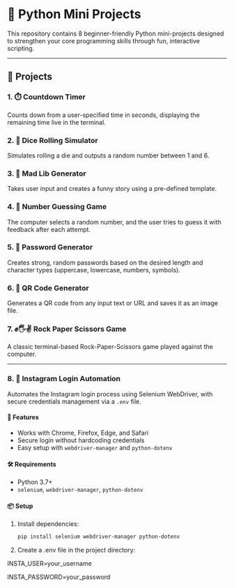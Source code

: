 # 🐍 Python Mini Projects

This repository contains 8 beginner-friendly Python mini-projects designed to strengthen your core programming skills through fun, interactive scripting.

---

## 📁 Projects

### 1. ⏱️ Countdown Timer
Counts down from a user-specified time in seconds, displaying the remaining time live in the terminal.

### 2. 🎲 Dice Rolling Simulator
Simulates rolling a die and outputs a random number between 1 and 6.

### 3. 📝 Mad Lib Generator
Takes user input and creates a funny story using a pre-defined template.

### 4. 🔢 Number Guessing Game
The computer selects a random number, and the user tries to guess it with feedback after each attempt.

### 5. 🔐 Password Generator
Creates strong, random passwords based on the desired length and character types (uppercase, lowercase, numbers, symbols).

### 6. 📱 QR Code Generator
Generates a QR code from any input text or URL and saves it as an image file.

### 7. ✊🖐✌️ Rock Paper Scissors Game
A classic terminal-based Rock-Paper-Scissors game played against the computer.

---

### 8. 📸 Instagram Login Automation

Automates the Instagram login process using Selenium WebDriver, with secure credentials management via a `.env` file.

#### 🔧 Features
- Works with Chrome, Firefox, Edge, and Safari
- Secure login without hardcoding credentials
- Easy setup with `webdriver-manager` and `python-dotenv`

#### 🛠 Requirements
- Python 3.7+
- `selenium`, `webdriver-manager`, `python-dotenv`

#### 📦 Setup

1. Install dependencies:
   ```bash
   pip install selenium webdriver-manager python-dotenv
2. Create a .env file in the project directory:
   
INSTA_USER=your_username
   
INSTA_PASSWORD=your_password

